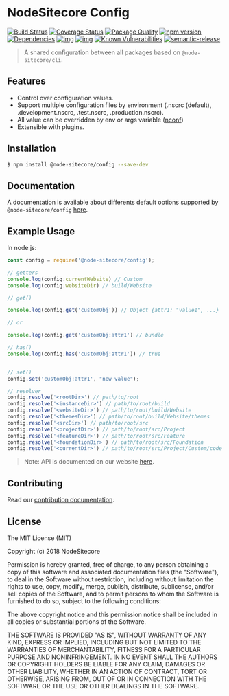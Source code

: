 # NodeSitecore Config

[![Build Status](https://travis-ci.org/NodeSitecore/sitecore-config.svg?branch=master)](https://travis-ci.org/NodeSitecore/sitecore-config)
[![Coverage Status](https://coveralls.io/repos/github/NodeSitecore/sitecore-config/badge.svg?branch=master)](https://coveralls.io/github/NodeSitecore/sitecore-config?branch=master)
[![Package Quality](http://npm.packagequality.com/badge/@node-sitecore/config.png)](http://packagequality.com/#?package=@node-sitecore/config)
[![npm version](https://badge.fury.io/js/%40node-sitecore%2Fconfig.svg)](https://badge.fury.io/js/%40node-sitecore%2Fconfig)
[![Dependencies](https://david-dm.org/NodeSitecore/sitecore-config.svg)](https://david-dm.org/NodeSitecore/sitecore-config#info=dependencies)
[![img](https://david-dm.org/NodeSitecore/sitecore-config/dev-status.svg)](https://david-dm.org/NodeSitecore/sitecore-config/#info=devDependencies)
[![img](https://david-dm.org/NodeSitecore/sitecore-config/peer-status.svg)](https://david-dm.org/NodeSitecore/sitecore-config/#info=peerDependenciess)
[![Known Vulnerabilities](https://snyk.io/test/github/NodeSitecore/sitecore-config/badge.svg)](https://snyk.io/test/github/NodeSitecore/sitecore-config)
[![semantic-release](https://img.shields.io/badge/%20%20%F0%9F%93%A6%F0%9F%9A%80-semantic--release-e10079.svg)](https://github.com/semantic-release/semantic-release)

> A shared configuration between all packages based on `@node-sitecore/cli`.

## Features

- Control over configuration values.
- Support multiple configuration files by environment (.nscrc (default), .development.nscrc, .test.nscrc, .production.nscrc).
- All value can be overridden by env or args variable ([nconf](https://github.com/indexzero/nconf))
- Extensible with plugins.

## Installation

```bash
$ npm install @node-sitecore/config --save-dev
```

## Documentation

A documentation is available about differents default options supported by `@node-sitecore/config`
[here](https://NodeSitecore.github.io/sitecore-cli/usage/configuration).

## Example Usage

In node.js:
```javascript
const config = require('@node-sitecore/config');

// getters
console.log(config.currentWebsite) // Custom
console.log(config.websiteDir) // build/Website

// get()

console.log(config.get('customObj')) // Object {attr1: "value1", ...}

// or

console.log(config.get('customObj:attr1') // bundle

// has()
console.log(config.has('customObj:attr1')) // true


// set()
config.set('customObj:attr1', "new value");

// resolver
config.resolve('<rootDir>') // path/to/root
config.resolve('<instanceDir>') // path/to/root/build
config.resolve('<websiteDir>') // path/to/root/build/Website
config.resolve('<themesDir>') // path/to/root/build/Website/themes
config.resolve('<srcDir>') // path/to/root/src
config.resolve('<projectDir>') // path/to/root/src/Project
config.resolve('<featureDir>') // path/to/root/src/Feature
config.resolve('<foundationDir>') // path/to/root/src/Foundation
config.resolve('<currentDir>') // path/to/root/src/Project/Custom/code
```

> Note: API is documented on our website [here](https://NodeSitecore.github.io/sitecore-cli/usage/configuration).

## Contributing

Read our [contribution documentation](https://NodeSitecore.github.io/sitecore-cli/CONTRIBUTING.md).

## License

The MIT License (MIT)

Copyright (c) 2018 NodeSitecore

Permission is hereby granted, free of charge, to any person obtaining a copy of this software and associated documentation files (the "Software"), to deal in the Software without restriction, including without limitation the rights to use, copy, modify, merge, publish, distribute, sublicense, and/or sell copies of the Software, and to permit persons to whom the Software is furnished to do so, subject to the following conditions:

The above copyright notice and this permission notice shall be included in all copies or substantial portions of the Software.

THE SOFTWARE IS PROVIDED "AS IS", WITHOUT WARRANTY OF ANY KIND, EXPRESS OR IMPLIED, INCLUDING BUT NOT LIMITED TO THE WARRANTIES OF MERCHANTABILITY, FITNESS FOR A PARTICULAR PURPOSE AND NONINFRINGEMENT. IN NO EVENT SHALL THE AUTHORS OR COPYRIGHT HOLDERS BE LIABLE FOR ANY CLAIM, DAMAGES OR OTHER LIABILITY, WHETHER IN AN ACTION OF CONTRACT, TORT OR OTHERWISE, ARISING FROM, OUT OF OR IN CONNECTION WITH THE SOFTWARE OR THE USE OR OTHER DEALINGS IN THE SOFTWARE.

[travis]: https://travis-ci.org/
